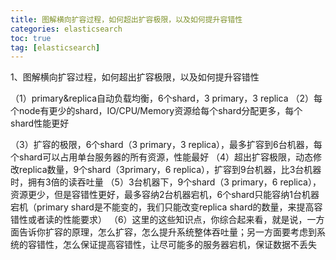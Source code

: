 ```yaml
---
title: 图解横向扩容过程，如何超出扩容极限，以及如何提升容错性
categories: elasticsearch   
toc: true  
tag: [elasticsearch]
---
```




1、图解横向扩容过程，如何超出扩容极限，以及如何提升容错性

（1）primary&replica自动负载均衡，6个shard，3 primary，3 replica
（2）每个node有更少的shard，IO/CPU/Memory资源给每个shard分配更多，每个shard性能更好



（3）扩容的极限，6个shard（3 primary，3 replica），最多扩容到6台机器，每个shard可以占用单台服务器的所有资源，性能最好
（4）超出扩容极限，动态修改replica数量，9个shard（3primary，6 replica），扩容到9台机器，比3台机器时，拥有3倍的读吞吐量
（5）3台机器下，9个shard（3 primary，6 replica），资源更少，但是容错性更好，最多容纳2台机器宕机，6个shard只能容纳1台机器宕机（primary shard是不能变的，我们只能改变replica shard的数量，来提高容错性或者读的性能要求）
（6）这里的这些知识点，你综合起来看，就是说，一方面告诉你扩容的原理，怎么扩容，怎么提升系统整体吞吐量；另一方面要考虑到系统的容错性，怎么保证提高容错性，让尽可能多的服务器宕机，保证数据不丢失


